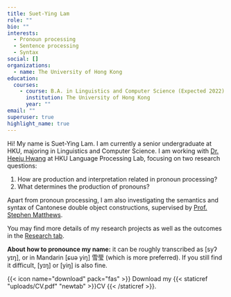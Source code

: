 ```yaml
---
title: Suet-Ying Lam
role: ""
bio: ""
interests:
  - Pronoun processing
  - Sentence processing
  - Syntax
social: []
organizations:
  - name: The University of Hong Kong
education:
  courses:
    - course: B.A. in Linguistics and Computer Science (Expected 2022)
      institution: The University of Hong Kong
      year: ""
email: ""
superuser: true
highlight_name: true
---
```

Hi! My name is Suet-Ying Lam. I am currently a senior undergraduate at HKU, majoring in Linguistics and Computer Science. I am working with [Dr. Heeju Hwang](https://sites.google.com/site/heejuhwang/home?authuser=0) at HKU Language Processing Lab, focusing on two research questions:

1. How are production and interpretation related in pronoun processing? 
2. What determines the production of pronouns?

Apart from pronoun processing, I am also investigating the semantics and syntax of Cantonese double object constructions, supervised by [Prof. Stephen Matthews](https://professorstephenmatthews.godaddysites.com/). 

You may find more details of my research projects as well as the outcomes in the [Research tab](https://sylam.netlify.app/project/).

**About how to pronounce my name:** it can be roughly transcribed as \[syʔ yɪŋ], or in Mandarin \[ɕuə yiŋ] 雪莹 (which is more preferred). If you still find it difficult, \[yɪŋ] or \[yiŋ] is also fine.

{{< icon name="download" pack="fas" >}} Download my {{< staticref "uploads/CV.pdf" "newtab" >}}CV {{< /staticref >}}.